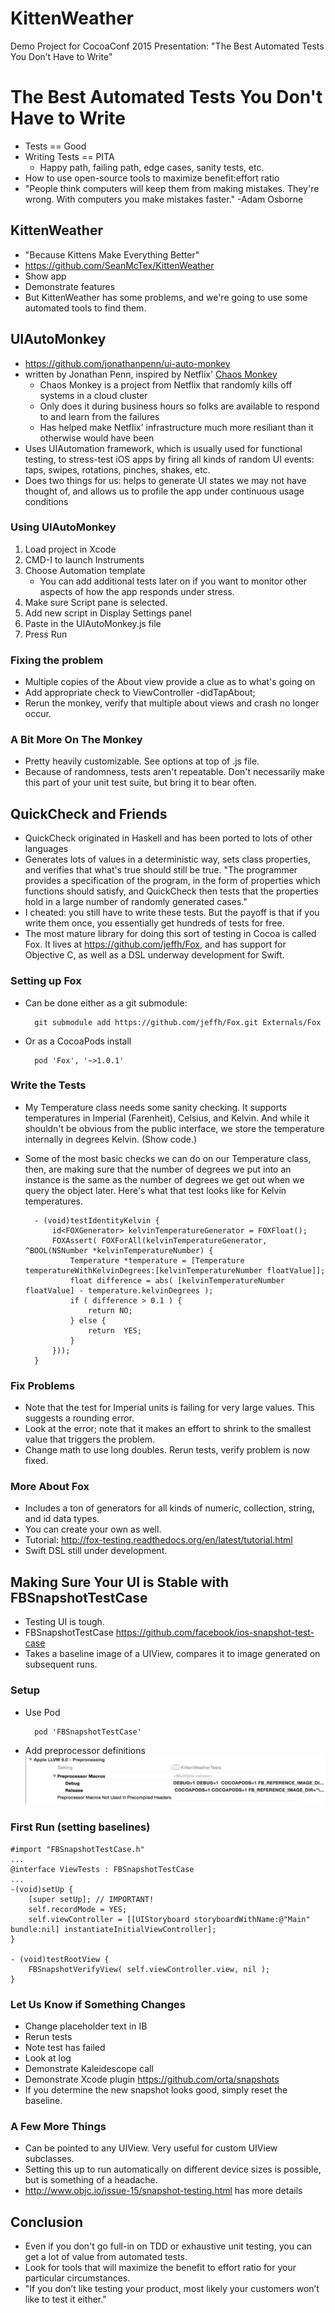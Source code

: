 # KittenWeather
Demo Project for CocoaConf 2015 Presentation: "The Best Automated Tests You Don’t Have to Write"

# The Best Automated Tests You Don't Have to Write

- Tests == Good
- Writing Tests == PITA
	- Happy path, failing path, edge cases, sanity tests, etc.
- How to use open-source tools to maximize benefit:effort ratio
- "People think computers will keep them from making mistakes. They're wrong. With computers you make mistakes faster." -Adam Osborne

## KittenWeather

- "Because Kittens Make Everything Better"
- https://github.com/SeanMcTex/KittenWeather
- Show app
- Demonstrate features
- But KittenWeather has some problems, and we're going to use some automated tools to find them.


## UIAutoMonkey
- https://github.com/jonathanpenn/ui-auto-monkey
- written by Jonathan Penn, inspired by Netflix' [Chaos Monkey](https://github.com/Netflix/SimianArmy/wiki/Chaos-Monkey)
	- Chaos Monkey is a project from Netflix that randomly kills off systems in a cloud cluster
	- Only does it during business hours so folks are available to respond to and learn from the failures
	- Has helped make Netflix' infrastructure much more resiliant than it otherwise would have been
- Uses UIAutomation framework, which is usually used for functional testing, to stress-test iOS apps by firing all kinds of random UI events: taps, swipes, rotations, pinches, shakes, etc.
- Does two things for us: helps to generate UI states we may not have thought of, and allows us to profile the app under continuous usage conditions

### Using UIAutoMonkey

1. Load project in Xcode
1. CMD-I to launch Instruments
1. Choose Automation template
	- You can add additional tests later on if you want to monitor other aspects of how the app responds under stress.
1. Make sure Script pane is selected.
1. Add new script in Display Settings panel
1. Paste in the UIAutoMonkey.js file
1. Press Run

### Fixing the problem
- Multiple copies of the About view provide a clue as to what's going on
- Add appropriate check to ViewController -didTapAbout;
- Rerun the monkey, verify that multiple about views and crash no longer occur.

### A Bit More On The Monkey

- Pretty heavily customizable. See options at top of .js file.
- Because of randomness, tests aren't repeatable. Don't necessarily make this part of your unit test suite, but bring it to bear often.

## QuickCheck and Friends

* QuickCheck originated in Haskell and has been ported to lots of other languages
* Generates lots of values in a deterministic way, sets class properties, and verifies that what's true should still be true. "The programmer provides a specification of the program, in the form of properties which functions should satisfy, and QuickCheck then tests that the properties hold in a large number of randomly generated cases."
* I cheated: you still have to write these tests. But the payoff is that if you write them once, you essentially get hundreds of tests for free.
* The most mature library for doing this sort of testing in Cocoa is called Fox. It lives at https://github.com/jeffh/Fox, and has support for Objective C, as well as a DSL underway development for Swift.

### Setting up Fox

- Can be done either as a git submodule:

		git submodule add https://github.com/jeffh/Fox.git Externals/Fox

- Or as a CocoaPods install

		pod 'Fox', '~>1.0.1'

### Write the Tests

- My Temperature class needs some sanity checking. It supports temperatures in Imperial (Farenheit), Celsius, and Kelvin. And while it shouldn't be obvious from the public interface, we store the temperature internally in degrees Kelvin. (Show code.)
- Some of the most basic checks we can do on our Temperature class, then, are making sure that the number of degrees we put into an instance is the same as the number of degrees we get out when we query the object later. Here's what that test looks like for Kelvin temperatures.

		- (void)testIdentityKelvin {
		    id<FOXGenerator> kelvinTemperatureGenerator = FOXFloat();
		    FOXAssert( FOXForAll(kelvinTemperatureGenerator, ^BOOL(NSNumber *kelvinTemperatureNumber) {
		        Temperature *temperature = [Temperature temperatureWithKelvinDegrees:[kelvinTemperatureNumber floatValue]];
		        float difference = abs( [kelvinTemperatureNumber floatValue] - temperature.kelvinDegrees );
		        if ( difference > 0.1 ) {
		            return NO;
		        } else {
		            return  YES;
		        }
		    }));
		}

### Fix Problems

- Note that the test for Imperial units is failing for very large values. This suggests a rounding error.
- Look at the error; note that it makes an effort to shrink to the smallest value that triggers the problem.
- Change math to use long doubles. Rerun tests, verify problem is now fixed.

### More About Fox

- Includes a ton of generators for all kinds of numeric, collection, string, and id data types.
- You can create your own as well.
- Tutorial: http://fox-testing.readthedocs.org/en/latest/tutorial.html
- Swift DSL still under development.

## Making Sure Your UI is Stable with FBSnapshotTestCase
- Testing UI is tough.
- FBSnapshotTestCase https://github.com/facebook/ios-snapshot-test-case
- Takes a baseline image of a UIView, compares it to image generated on subsequent runs.

### Setup
- Use Pod

		pod 'FBSnapshotTestCase'

- Add preprocessor definitions
![Preprocessor Settings](DocumentationAssets/preprocessor.png)

### First Run (setting baselines)

	#import "FBSnapshotTestCase.h"
	...
	@interface ViewTests : FBSnapshotTestCase
	...
	-(void)setUp {
	    [super setUp]; // IMPORTANT!
	    self.recordMode = YES;
	    self.viewController = [[UIStoryboard storyboardWithName:@"Main" bundle:nil] instantiateInitialViewController];
	}

	- (void)testRootView {
	    FBSnapshotVerifyView( self.viewController.view, nil );
	}

### Let Us Know if Something Changes

- Change placeholder text in IB
- Rerun tests
- Note test has failed
- Look at log
- Demonstrate Kaleidescope call
- Demonstrate Xcode plugin https://github.com/orta/snapshots
- If you determine the new snapshot looks good, simply reset the baseline.

### A Few More Things

- Can be pointed to any UIView. Very useful for custom UIView subclasses.
- Setting this up to run automatically on different device sizes is possible, but is something of a headache.
- http://www.objc.io/issue-15/snapshot-testing.html has more details

## Conclusion

- Even if you don't go full-in on TDD or exhaustive unit testing, you can get a lot of value from automated tests.
- Look for tools that will maximize the benefit to effort ratio for your particular circumstances.
- "If you don’t like testing your product, most likely your customers won’t like to test it either."
